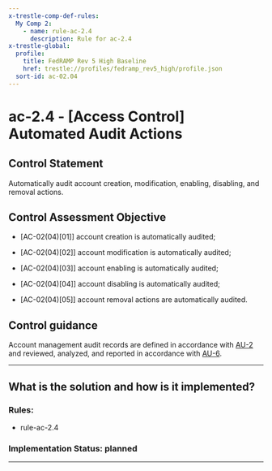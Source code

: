 ```yaml
---
x-trestle-comp-def-rules:
  My Comp 2:
    - name: rule-ac-2.4
      description: Rule for ac-2.4
x-trestle-global:
  profile:
    title: FedRAMP Rev 5 High Baseline
    href: trestle://profiles/fedramp_rev5_high/profile.json
  sort-id: ac-02.04
---
```


# ac-2.4 - \[Access Control\] Automated Audit Actions

## Control Statement

Automatically audit account creation, modification, enabling, disabling, and removal actions.

## Control Assessment Objective

- \[AC-02(04)[01]\] account creation is automatically audited;

- \[AC-02(04)[02]\] account modification is automatically audited;

- \[AC-02(04)[03]\] account enabling is automatically audited;

- \[AC-02(04)[04]\] account disabling is automatically audited;

- \[AC-02(04)[05]\] account removal actions are automatically audited.

## Control guidance

Account management audit records are defined in accordance with [AU-2](#au-2) and reviewed, analyzed, and reported in accordance with [AU-6](#au-6).

______________________________________________________________________

## What is the solution and how is it implemented?

<!-- For implementation status enter one of: implemented, partial, planned, alternative, not-applicable -->

<!-- Note that the list of rules under ### Rules: is read-only and changes will not be captured after assembly to JSON -->

<!-- Add control implementation description here for control: ac-2.4 -->

### Rules:

  - rule-ac-2.4

### Implementation Status: planned

______________________________________________________________________
